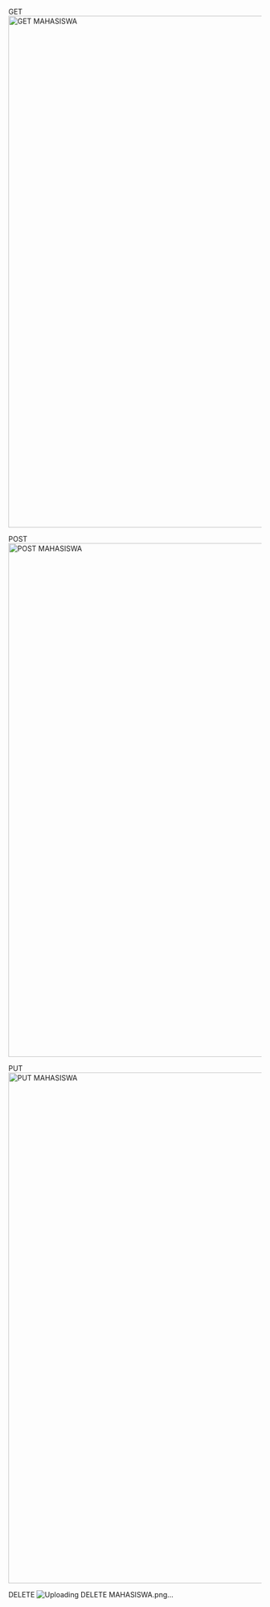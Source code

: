 GET
<img width="1919" height="1017" alt="GET MAHASISWA" src="https://github.com/user-attachments/assets/5d6e9358-3aa8-430b-8f2d-313f5229fe0f" />


POST
<img width="1919" height="1021" alt="POST MAHASISWA" src="https://github.com/user-attachments/assets/94f627cb-66b8-4f57-8233-9922e1797005" />


PUT
<img width="1919" height="1015" alt="PUT MAHASISWA" src="https://github.com/user-attachments/assets/22a18549-1ee3-4c8d-8f4b-a3820f244fe8" />

DELETE
![Uploading DELETE MAHASISWA.png…]()


